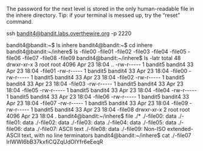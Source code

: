 The password for the next level is stored in the only human-readable file in the inhere directory. Tip: if your terminal is messed up, try the “reset” command.

ssh bandit4@bandit.labs.overthewire.org -p 2220

bandit4@bandit:~$ ls
inhere
bandit4@bandit:~$ cd inhere
bandit4@bandit:~/inhere$ ls
-file00  -file01  -file02  -file03  -file04  -file05  -file06  -file07  -file08  -file09
bandit4@bandit:~/inhere$ ls -latr
total 48
drwxr-xr-x 3 root    root    4096 Apr 23 18:04 ..
-rw-r----- 1 bandit5 bandit4   33 Apr 23 18:04 -file01
-rw-r----- 1 bandit5 bandit4   33 Apr 23 18:04 -file00
-rw-r----- 1 bandit5 bandit4   33 Apr 23 18:04 -file02
-rw-r----- 1 bandit5 bandit4   33 Apr 23 18:04 -file03
-rw-r----- 1 bandit5 bandit4   33 Apr 23 18:04 -file05
-rw-r----- 1 bandit5 bandit4   33 Apr 23 18:04 -file04
-rw-r----- 1 bandit5 bandit4   33 Apr 23 18:04 -file06
-rw-r----- 1 bandit5 bandit4   33 Apr 23 18:04 -file07
-rw-r----- 1 bandit5 bandit4   33 Apr 23 18:04 -file09
-rw-r----- 1 bandit5 bandit4   33 Apr 23 18:04 -file08
drwxr-xr-x 2 root    root    4096 Apr 23 18:04 .
bandit4@bandit:~/inhere$ file ./*
./-file00: data
./-file01: data
./-file02: data
./-file03: data
./-file04: data
./-file05: data
./-file06: data
./-file07: ASCII text
./-file08: data
./-file09: Non-ISO extended-ASCII text, with no line terminators
bandit4@bandit:~/inhere$ cat ./-file07
lrIWWI6bB37kxfiCQZqUdOIYfr6eEeqR